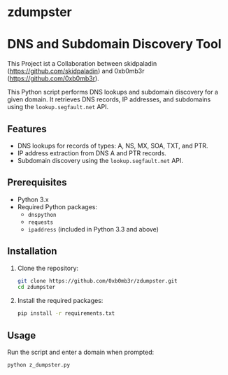 # zdumpster
# DNS and Subdomain Discovery Tool
This Project ist a Collaboration between skidpaladin (https://github.com/skidpaladin) and 0xb0mb3r (https://github.com/0xb0mb3r). 

This Python script performs DNS lookups and subdomain discovery for a given domain. It retrieves DNS records, IP addresses, and subdomains using the `lookup.segfault.net` API.

## Features

- DNS lookups for records of types: A, NS, MX, SOA, TXT, and PTR.
- IP address extraction from DNS A and PTR records.
- Subdomain discovery using the `lookup.segfault.net` API.

## Prerequisites

- Python 3.x
- Required Python packages:
  - `dnspython`
  - `requests`
  - `ipaddress` (included in Python 3.3 and above)

## Installation

1. Clone the repository:
    ```sh
    git clone https://github.com/0xb0mb3r/zdumpster.git
    cd zdumpster
    ```

2. Install the required packages:
    ```sh
    pip install -r requirements.txt
    ```

## Usage

Run the script and enter a domain when prompted:
```sh
python z_dumpster.py
